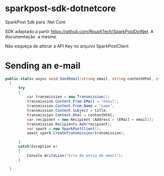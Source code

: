 # sparkpost-sdk-dotnetcore
SparkPost Sdk para .Net Core

SDK adaptado a partir https://github.com/RoushTech/SparkPostDotNet.
A documentação  a mesma.

Não esqueça de alterar a API Key no arquivo SparkPostClient


# Sending an e-mail

``` csharp
public static async void SendEmail(string email, string contentHtml, string title)
  {
      try
      {
          var transmission = new Transmission();
          transmission.Content.From.EMail = "email";
          transmission.Content.From.Name = "name";
          transmission.Content.Subject = title;
          transmission.Content.Html = contentHtml;
          var recipient = new Recipient {Address = {EMail = email}};
          transmission.Recipients.Add(recipient);
          var spark = new SparkPostClient();
          await spark.CreateTransmission(transmission);

      }
      catch(Exception e)
      {
          Console.WriteLine("Erro de envio de email");
      }

  }
  ```
